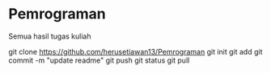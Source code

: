 # Pemrograman
Semua hasil tugas kuliah

git clone https://github.com/herusetiawan13/Pemrograman
git init
git add
git commit -m "update readme"
git push
git status
git pull
